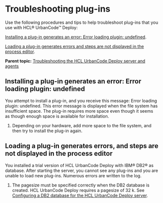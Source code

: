 # Troubleshooting plug-ins

Use the following procedures and tips to help troubleshoot plug-ins that you use with HCL® UrbanCode™ Deploy:

[Installing a plug-in generates an error: Error loading plugin: undefined](#).

[Loading a plug-in generates errors and steps are not displayed in the process editor](#).

**Parent topic:** [Troubleshooting the HCL UrbanCode Deploy server and agents](../topics/trouble_serveragents_ov.md)

## Installing a plug-in generates an error: Error loading plugin: undefined

You attempt to install a plug-in, and you receive this message: Error loading plugin: undefined. This error message is displayed when the file system has insufficient space. The plug-in requires more space even though it seems as though enough space is available for installation.

1.   Depending on your hardware, add more space to the file system, and then try to install the plug-in again. 

## Loading a plug-in generates errors, and steps are not displayed in the process editor

You installed a trial version of HCL UrbanCode Deploy with IBM® DB2® as database. After starting the server, you cannot see any plug-ins and you are unable to load new plug-ins. Numerous errors are written to the log.

1.   The pagesize must be specified correctly when the DB2 database is created. HCL UrbanCode Deploy requires a pagesize of 32 k. See [Configuring a DB2 database for the HCL UrbanCode Deploy server](../../com.ibm.udeploy.install.doc/topics/dbinstall_db2.md). 

